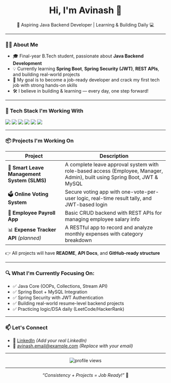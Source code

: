 <h1 align="center">Hi, I'm Avinash 👋</h1>
<p align="center">🚀 Aspiring Java Backend Developer | Learning & Building Daily 💻</p>

---

### 🧑‍💻 About Me

- 🎓 Final-year B.Tech student, passionate about **Java Backend Development**
- 💡 Currently learning **Spring Boot**, **Spring Security (JWT)**, **REST APIs**, and building real-world projects
- 🎯 My goal is to become a job-ready developer and crack my first tech job with strong hands-on skills
- 🛠️ I believe in building & learning — every day, one step forward!

---

### 🔧 Tech Stack I'm Working With

<p>
  <img src="https://img.shields.io/badge/Java-%23ED8B00.svg?style=for-the-badge&logo=java&logoColor=white"/>
  <img src="https://img.shields.io/badge/SpringBoot-6DB33F?style=for-the-badge&logo=springboot&logoColor=white"/>
  <img src="https://img.shields.io/badge/MySQL-%2300f.svg?style=for-the-badge&logo=mysql&logoColor=white"/>
  <img src="https://img.shields.io/badge/Postman-%23FF6C37.svg?style=for-the-badge&logo=postman&logoColor=white"/>
  <img src="https://img.shields.io/badge/Git-%23F05033.svg?style=for-the-badge&logo=git&logoColor=white"/>
  <img src="https://img.shields.io/badge/GitHub-%2312100E.svg?style=for-the-badge&logo=github&logoColor=white"/>
</p>

---

### 📦 Projects I'm Working On

| Project | Description |
|--------|-------------|
| 🧾 **Smart Leave Management System (SLMS)** | A complete leave approval system with role-based access (Employee, Manager, Admin), built using Spring Boot, JWT & MySQL |
| 🗳️ **Online Voting System** | Secure voting app with one-vote-per-user logic, real-time result tally, and JWT-based login |
| 💼 **Employee Payroll App** | Basic CRUD backend with REST APIs for managing employee salary info |
| 📊 **Expense Tracker API** *(planned)* | A RESTful app to record and analyze monthly expenses with category breakdown |

👉 All projects will have **README**, **API Docs**, and **GitHub-ready structure**

---

### 🔍 What I'm Currently Focusing On:

- ✅ Java Core (OOPs, Collections, Stream API)
- ✅ Spring Boot + MySQL Integration
- ✅ Spring Security with JWT Authentication
- ✅ Building real-world resume-level backend projects
- ✅ Practicing logic/DSA daily (LeetCode/HackerRank)

---

### 📫 Let's Connect

- 🔗 [LinkedIn](https://www.linkedin.com/in/your-link-here) *(Add your real LinkedIn)*
- 📧 avinash.email@example.com *(Replace with your email)*

---

<p align="center">
  <img src="https://komarev.com/ghpvc/?username=Avinashkr000&label=Profile%20Views&color=0e75b6&style=flat" alt="profile views"/>
</p>

---

<p align="center"><i>“Consistency + Projects = Job Ready!”</i> 🚀</p>